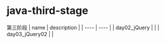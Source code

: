 # java-third-stage
第三阶段
| name | description |
| ---- | ---- |
| day02_jQuery |      |
| day03_jQuery02 |    |
